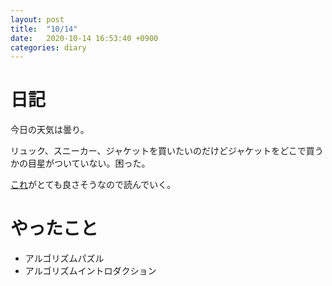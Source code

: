 ```yaml
---
layout: post
title:  "10/14"
date:   2020-10-14 16:53:40 +0900
categories: diary
---
```

# 日記

今日の天気は曇り。

リュック、スニーカー、ジャケットを買いたいのだけどジャケットをどこで買うかの目星がついていない。困った。

[これ](https://mkguytone.github.io/allocator-navigatable/)がとても良さそうなので読んでいく。

# やったこと

- アルゴリズムパズル
- アルゴリズムイントロダクション